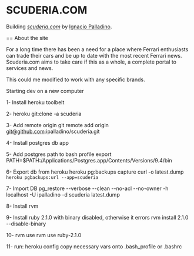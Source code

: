 # SCUDERIA.COM

Building
[*scuderia.com*](http://scuderia.herokuapp.com/)
by [Ignacio Palladino](http://ignaciopalladino.com/).

== About the site

For a long time there has been a need for a place where Ferrari enthusiasts can trade their cars and be up to date with the most recent Ferrari news. Scuderia.com aims to take care if this as a whole, a complete portal to services and news.

This could me modified to work with any specific brands.


Starting dev on a new computer

1- Install heroku toolbelt

2- heroku git:clone -a scuderia

3- Add remote origin
git remote add origin git@github.com:ipalladino/scuderia.git

4- Install postgres db app

5- Add postgres path to bash profile
export PATH=$PATH:/Applications/Postgres.app/Contents/Versions/9.4/bin

6- Export db from heroku
heroku pg:backups capture
curl -o latest.dump `heroku pgbackups:url --app=scuderia`

7- Import DB
pg_restore --verbose --clean --no-acl --no-owner -h localhost -U ipalladino -d scuderia latest.dump

8- Install rvm

9- Install ruby 2.1.0 with binary disabled, otherwise it errors
rvm install 2.1.0 --disable-binary

10- rvm use rvm use ruby-2.1.0

11- run: heroku config
copy necessary vars onto .bash_profile or .bashrc
